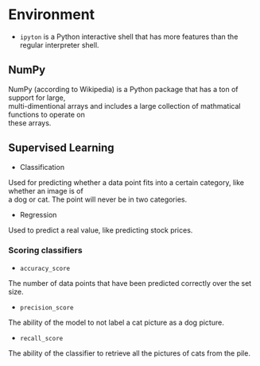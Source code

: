 # Environment

- `ipyton` is a Python interactive shell that has more features than the regular interpreter shell.

## NumPy

NumPy (according to Wikipedia) is a Python package that has a ton of support for large, \
multi-dimentional arrays and includes a large collection of mathmatical functions to operate on \
these arrays.

## Supervised Learning

- Classification

Used for predicting whether a data point fits into a certain category, like whether an image is of \
a dog or cat. The point will never be in two categories.

- Regression

Used to predict a real value, like predicting stock prices.

### Scoring classifiers

- `accuracy_score`

The number of data points that have been predicted correctly over the set size.

- `precision_score`

The ability of the model to not label a cat picture as a dog picture.

- `recall_score`

The ability of the classifier to retrieve all the pictures of cats from the pile.


